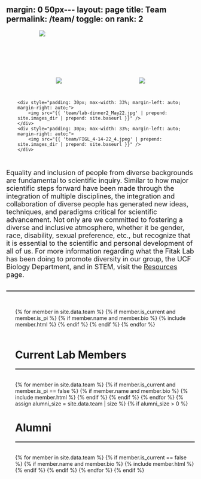 margin: 0 50px---
layout: page
title: Team
permalink: /team/
toggle: on
rank: 2
---

<div style="margin-bottom: 50px; max-width: 65%; margin-left: auto; margin-right: auto;">
    <img src="{{ 'team/Alex-party-2022-7.jpg' | prepend: site.images_dir | prepend: site.baseurl }}" />
</div>


<div style="display: flex; flex-wrap: wrap; padding: 30px; margin-left: auto; margin-right: auto;">
    <div style="padding: 30px; max-width: 33%; margin-left: auto; margin-right: auto;">
        <img src="{{ 'team/lab.jpg' | prepend: site.images_dir | prepend: site.baseurl }}" />
        </div>
    <div style="padding: 30px; max-width: 33%; margin-left: auto; margin-right: auto;">
        <img src="{{ 'team/Lab-Wekiva-crop-July2022.jpg' | prepend: site.images_dir | prepend: site.baseurl }}" />
    </div>
      
    <div style="padding: 30px; max-width: 33%; margin-left: auto; margin-right: auto;">
        <img src="{{ 'team/lab-dinner2_May22.jpg' | prepend: site.images_dir | prepend: site.baseurl }}" />
    </div>
    <div style="padding: 30px; max-width: 33%; margin-left: auto; margin-right: auto;">
        <img src="{{ 'team/FIGL_4-14-22_4.jpeg' | prepend: site.images_dir | prepend: site.baseurl }}" />
    </div>
</div>


<div>
<font size="4">Equality and inclusion of people from diverse backgrounds are fundamental to scientific inquiry.  Similar to how major scientific steps forward have been made through the integration of multiple disciplines, the integration and collaboration of diverse people has generated new ideas, techniques, and paradigms critical for scientific advancement. Not only are we committed to fostering a diverse and inclusive atmosphere, whether it be gender, race, disability, sexual preference, etc., but recognize that it is essential to the scientific and personal development of all of us. For more information regarding what the Fitak Lab has been doing to promote diversity in our group, the UCF Biology Department, and in STEM, visit the <a href="http://fitaklab.com/resources/">Resources</a> page.</font>
</div>
<br>
<hr style="height:4px;border-width:0;color:gray;background-color:gray">
<br>
<div class="lab-wrapper">
    <ul class="lab-list">
    <!-- Current PI -->
    {% for member in site.data.team %}
        {% if member.is_current and member.is_pi %}
            {% if member.name and member.bio %}
                {% include member.html %}
            {% endif %}
        {% endif %}
    {% endfor %}
    <!-- Current Members -->
    <br><br><h1 class="post-title">Current Lab Members</h1><hr style="height:4px;border-width:0;color:gray;background-color:gray"><br>
    {% for member in site.data.team %}
        {% if member.is_current and member.is_pi == false %}
            {% if member.name and member.bio %}
                {% include member.html %}
            {% endif %}
        {% endif %}
    {% endfor %}
    <!-- Non-current (alumni) -->
    {% assign alumni_size = site.data.team | size %}
    {% if alumni_size > 0 %}
        <br><h1 class="post-title">Alumni</h1><hr style="height:4px;border-width:0;color:gray;background-color:gray"><br>
        {% for member in site.data.team %}
            {% if member.is_current == false %}
                {% if member.name and member.bio %}
                    {% include member.html %}
                {% endif %}
            {% endif %}
        {% endfor %}
    {% endif %}
    </ul>
</div>
